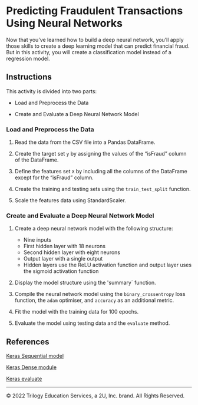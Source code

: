 # Predicting Fraudulent Transactions Using Neural Networks

Now that you’ve learned how to build a deep neural network, you’ll apply those skills to create a deep learning model that can predict financial fraud. But in this activity, you will create a classification model instead of a regression model.

## Instructions

This activity is divided into two parts:

* Load and Preprocess the Data

* Create and Evaluate a Deep Neural Network Model

### Load and Preprocess the Data

1. Read the data from the CSV file into a Pandas DataFrame.

2. Create the target set `y` by assigning the values of the “isFraud” column of the DataFrame.

3. Define the features set `X` by including all the columns of the DataFrame except for the “isFraud” column.

4. Create the training and testing sets using the `train_test_split` function.

5. Scale the features data using StandardScaler.

### Create and Evaluate a Deep Neural Network Model

1. Create a deep neural network model with the following structure:

    * Nine inputs
    * First hidden layer with 18 neurons
    * Second hidden layer with eight neurons
    * Output layer with a single output
    * Hidden layers use the ReLU activation function and output layer uses the sigmoid activation function

2. Display the model structure using the 'summary` function.

3. Compile the neural network model using the `binary_crossentropy` loss function, the `adam` optimiser, and `accuracy` as an additional metric.

4. Fit the model with the training data for 100 epochs.

5. Evaluate the model using testing data and the `evaluate` method.

## References

[Keras Sequential model](https://keras.io/api/models/sequential/)

[Keras Dense module](https://keras.io/api/layers/core_layers/dense/)

[Keras evaluate](https://keras.io/api/models/model_training_apis/)

---

© 2022 Trilogy Education Services, a 2U, Inc. brand. All Rights Reserved.
